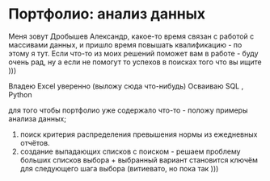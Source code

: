 # Портфолио: анализ данных
Меня зовут Дробышев Александр, какое-то время связан с работой с массивами данных, и пришло время повышать квалификацию - по этому я тут. Если что-то из моих решений поможет вам в работе - буду очень рад, ну а если не помогут то успехов в поисках того что вы ищите )))

Владею Excel уверенно (выложу сюда что-нибудь)
Осваиваю SQL , Python

для того чтобы портфолио уже содержало что-то - положу примеры анализа данных;
1. поиск критерия распределения превышения нормы из ежедневных отчётов.
2. создание выпадающих списков с поиском - решаем проблему больших списков выбора + выбранный вариант становится ключём для следующего шага выбора (витиевато, но пока так )))
